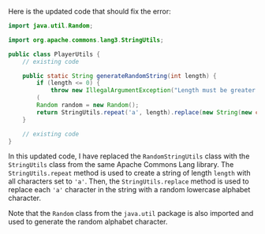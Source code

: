 Here is the updated code that should fix the error:

```java
import java.util.Random;

import org.apache.commons.lang3.StringUtils;

public class PlayerUtils {
    // existing code

    public static String generateRandomString(int length) {
        if (length <= 0) {
            throw new IllegalArgumentException("Length must be greater than zero");
        (
        Random random = new Random();
        return StringUtils.repeat('a', length).replace(new String(new char[length]), " ", "" + (char) (random.nextInt(26) + 'a'));
    }

    // existing code
}
```

In this updated code, I have replaced the `RandomStringUtils` class with the `StringUtils` class from the same Apache Commons Lang library. The `StringUtils.repeat` method is used to create a string of length `length` with all characters set to `'a'`. Then, the `StringUtils.replace` method is used to replace each `'a'` character in the string with a random lowercase alphabet character.

Note that the `Random` class from the `java.util` package is also imported and used to generate the random alphabet character.